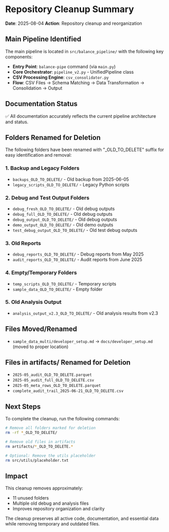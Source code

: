 # Repository Cleanup Summary

**Date**: 2025-08-04
**Action**: Repository cleanup and reorganization

## Main Pipeline Identified

The main pipeline is located in `src/balance_pipeline/` with the following key components:

- **Entry Point**: `balance-pipe` command (via `main.py`)
- **Core Orchestrator**: `pipeline_v2.py` - UnifiedPipeline class
- **CSV Processing Engine**: `csv_consolidator.py`
- **Flow**: CSV Files → Schema Matching → Data Transformation → Consolidation → Output

## Documentation Status

✅ All documentation accurately reflects the current pipeline architecture and status.

## Folders Renamed for Deletion

The following folders have been renamed with "_OLD_TO_DELETE" suffix for easy identification and removal:

### 1. Backup and Legacy Folders
- `backups_OLD_TO_DELETE/` - Old backup from 2025-06-05
- `legacy_scripts_OLD_TO_DELETE/` - Legacy Python scripts

### 2. Debug and Test Output Folders
- `debug_fresh_OLD_TO_DELETE/` - Old debug outputs
- `debug_full_OLD_TO_DELETE/` - Old debug outputs
- `debug_output_OLD_TO_DELETE/` - Old debug outputs
- `demo_output_OLD_TO_DELETE/` - Old demo outputs
- `test_debug_output_OLD_TO_DELETE/` - Old test debug outputs

### 3. Old Reports
- `debug_reports_OLD_TO_DELETE/` - Debug reports from May 2025
- `audit_reports_OLD_TO_DELETE/` - Audit reports from June 2025

### 4. Empty/Temporary Folders
- `temp_scripts_OLD_TO_DELETE/` - Temporary scripts
- `sample_data_OLD_TO_DELETE/` - Empty folder

### 5. Old Analysis Output
- `analysis_output_v2.3_OLD_TO_DELETE/` - Old analysis results from v2.3

## Files Moved/Renamed

- `sample_data_multi/developer_setup.md` → `docs/developer_setup.md` (moved to proper location)

## Files in artifacts/ Renamed for Deletion

- `2025-05_audit_OLD_TO_DELETE.parquet`
- `2025-05_audit_full_OLD_TO_DELETE.csv`
- `2025-05_meta_rows_OLD_TO_DELETE.parquet`
- `complete_audit_trail_2025-06-21_OLD_TO_DELETE.csv`

## Next Steps

To complete the cleanup, run the following commands:

```bash
# Remove all folders marked for deletion
rm -rf *_OLD_TO_DELETE/

# Remove old files in artifacts
rm artifacts/*_OLD_TO_DELETE.*

# Optional: Remove the utils placeholder
rm src/utils/placeholder.txt
```

## Impact

This cleanup removes approximately:
- 11 unused folders
- Multiple old debug and analysis files
- Improves repository organization and clarity

The cleanup preserves all active code, documentation, and essential data while removing temporary and outdated files.